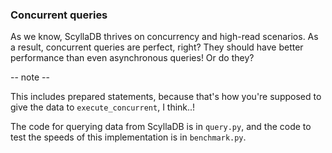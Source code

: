 ### Concurrent queries
As we know, ScyllaDB thrives on concurrency and high-read scenarios. As a result, concurrent queries
are perfect, right? They should have better performance than even asynchronous queries!
Or do they?

-- note -- 

This includes prepared statements, because that's how you're supposed to give the data to 
`execute_concurrent`, I think..!

The code for querying data from ScyllaDB is in `query.py`, and the code to 
test the speeds of this implementation is in `benchmark.py`.
